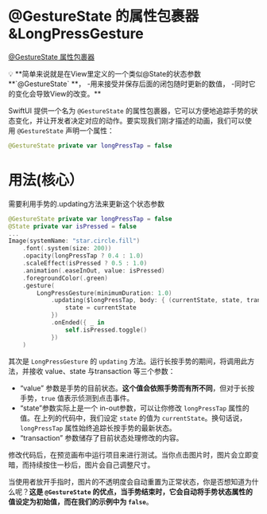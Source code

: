 # @GestureState 的属性包裹器&LongPressGesture

[@GestureState 属性包裹器](../../../020%20Finished%205d5dcd977fad4e1a88671c30acab9455/%E7%B2%BE%E9%80%9A%20SwiftUI%20-%20iOS%2016%20%E7%89%88%20ac39e1de7e2d4c85b892b0d9cd92b968/%E8%AE%A4%E8%AF%86%E6%89%8B%E5%8A%BF%EF%BC%88Gestures%EF%BC%89%20%E7%B2%BE%E9%80%9A%20SwiftUI%20-%20iOS%2016%20%E7%89%88%20c71882a83f6e4944bdf595f821bdda44.md) 

<aside>
💡 **简单来说就是在View里定义的一个类似@State的状态参数**`@GestureState` **，
-用来接受并保存后面的闭包随时更新的数值，
-同时它的变化会导致View的改变。**

</aside>

SwiftUI 提供一个名为 `@GestureState` 的属性包裹器，它可以方便地追踪手势的状态变化，并让开发者决定对应的动作。要实现我们刚才描述的动画，我们可以使 用 `@GestureState` 声明一个属性：

```swift
@GestureState private var longPressTap = false
```

# 用法(核心）

需要利用手势的.updating方法来更新这个状态参数

```swift
@GestureState private var longPressTap = false
@State private var isPressed = false
...
Image(systemName: "star.circle.fill")
    .font(.system(size: 200))
    .opacity(longPressTap ? 0.4 : 1.0)
    .scaleEffect(isPressed ? 0.5 : 1.0)
    .animation(.easeInOut, value: isPressed)
    .foregroundColor(.green)
    .gesture(
        LongPressGesture(minimumDuration: 1.0)
            .updating($longPressTap, body: { (currentState, state, transaction) in
                state = currentState
            })
            .onEnded({ _ in
                self.isPressed.toggle()
            })
    )

```

其次是 `LongPressGesture` 的 `updating` 方法。运行长按手势的期间，将调用此方法，并接收 value、state 与transaction 等三个参数：

- “value” 参数是手势的目前状态。**这个值会依照手势而有所不同**，但对于长按手势，`true` 值表示侦测到点击事件。
- “state”参数实际上是一个 in-out参数，可以让你修改 `longPressTap` 属性的值。在上列的代码中，我们设定 `state` 的值为 `currentState`。换句话说，`longPressTap` 属性始终追踪长按手势的最新状态。
- “transaction” 参数储存了目前状态处理修改的内容。

修改代码后，在预览画布中运行项目来进行测试。当你点击图片时，图片会立即变暗，而持续按住一秒后，图片会自己调整尺寸。

当使用者放开手指时，图片的不透明度会自动重置为正常状态，你是否想知道为什么呢？**这是 `@GestureState` 的优点，当手势结束时，它会自动将手势状态属性的值设定为初始值，而在我们的示例中为 `false`**。